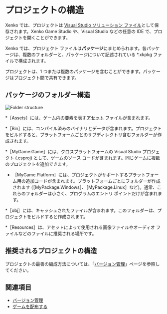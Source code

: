 # プロジェクトの構造

Xenko では、プロジェクトは [Visual Studio ソリューション ファイル](https://msdn.microsoft.com/en-us/library/bb165951.aspx?f=255&MSPPError=-2147217396)として保存されます。Xenko Game Studio や、Visual Studio などの任意の IDE で、プロジェクトを開くことができます。

Xenko では、プロジェクト ファイルは**パッケージ**にまとめられます。各パッケージは、複数のフォルダーと、パッケージについて記述されている *.xkpkg ファイルで構成されます。

プロジェクトは、1 つまたは複数のパッケージを含むことができます。パッケージはプロジェクト間で共有できます。

## パッケージのフォルダー構造

![Folder structure](media/folder-structure.png)

*［Assets］には、ゲーム内の要素を表す[アセット](../game-studio/assets.md) ファイルが含まれます。

*［Bin］には、コンパイル済みのバイナリとデータが含まれます。プロジェクトをビルドすると、プラットフォームごとのサブディレクトリ含むフォルダーが作成されます。

*［MyGame.Game］には、クロスプラットフォームの Visual Studio プロジェクト (.csproj) として、ゲームのソース コードが含まれます。同じゲームに複数のプロジェクトを追加できます。

*	［MyGame.Platform］には、プロジェクトがサポートするプラットフォーム用の追加コードが含まれます。プラットフォームごとにフォルダーが作成されます (［MyPackage.Windows］、［MyPackage.Linux］など)。通常、これらのフォルダーは小さく、プログラムのエントリ ポイントだけが含まれます。

*［obj］には、キャッシュされたファイルが含まれます。このフォルダーは、プロジェクトをビルドすると作成されます。

*［Resources］は、アセットによって使用される画像ファイルやオーディオ ファイルなどのファイルに推奨される場所です。

## 推奨されるプロジェクトの構造

プロジェクトの最善の編成方法については、「[バージョン管理](version-control.md)」ページを参照してください。

## 関連項目

* [バージョン管理](version-control.md)
* [ゲームを配布する](distribute-a-game.md)
